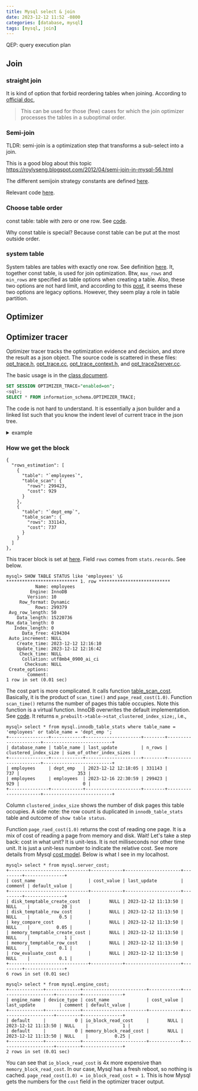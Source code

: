 ```yaml
---
title: Mysql select & join
date: 2023-12-12 11:52 -0800
categories: [database, mysql]
tags: [mysql, join]
---
```


QEP: query execution plan

## Join

### straight join

It is kind of option that forbid reordering tables when joining. According to
[official doc](https://dev.mysql.com/doc/refman/8.0/en/join.html),

> This can be used for those (few) cases for which the join optimizer processes
> the tables in a suboptimal order.

### Semi-join

TLDR: semi-join is a optimization step that transforms a sub-select into a
join.

This is a good blog about this topic
https://roylyseng.blogspot.com/2012/04/semi-join-in-mysql-56.html

The different semijoin strategy constants are defined
[here](https://github.com/mysql/mysql-server/blob/eb86b4016060d426858cc09873d12492f1be396e/sql/sql_const.h#L212).

Relevant code
[here](https://github.com/mysql/mysql-server/blob/9912892feecfa8f0450bb97b74ebaf37d16e375c/sql/sql_planner.cc#L4183-L4184).

### Choose table order

const table: table with zero or one row. See
[code](https://github.com/mysql/mysql-server/blob/2a57e948ca9b238262161ae854119f60c8fd347e/sql/sql_optimizer.cc#L5629).

Why const table is special? Because const table can be put at the most outside
order.

### system table

System tables are tables with exactly one row. See definition
[here](https://github.com/mysql/mysql-server/blob/83926c7fda58664b649f0731a973ad610985d36e/sql/dd_table_share.cc#L268).
It, together const table, is used for join optimization. Btw, `max_rows` and
`min_rows` are specified as table options when creating a table. Also, these
two options are not hard limit, and according to this
[post](https://bugs.mysql.com/bug.php?id=94651), it seems these two options are
legacy options. However, they seem play a role in table partition.

## Optimizer

## Optimizer tracer

Optimizer tracer tracks the optimization evidence and decision, and store the
result as a json object. The source code is scattered in these files:
[opt_trace.h](https://github.com/mysql/mysql-server/blob/44f859bda9930bf6a26c4fe94e2d8c0212bb26d1/sql/opt_trace.h#L779),
[opt_trace.cc](https://github.com/mysql/mysql-server/blob/44f859bda9930bf6a26c4fe94e2d8c0212bb26d1/sql/opt_trace.cc#L216),
[opt_trace_context.h](https://github.com/mysql/mysql-server/blob/b845ba26c825d8cf124b76c9738e88a9b0251eb0/sql/opt_trace_context.h#L382),
and
[opt_trace2server.cc](https://github.com/mysql/mysql-server/blob/b845ba26c825d8cf124b76c9738e88a9b0251eb0/sql/opt_trace2server.cc#L316).

The basic usage is in the
[class document](https://dev.mysql.com/doc/dev/mysql-server/latest/PAGE_OPT_TRACE.html#INTRODUCTION).

```sql
SET SESSION OPTIMIZER_TRACE="enabled=on";
<sql>;
SELECT * FROM information_schema.OPTIMIZER_TRACE;
```

The code is not hard to understand. It is essentially a json builder and a
linked list such that you know the indent level of current trace in the json
tree.

<details markdown="1">
<summary>example </summary>

```sql
mysql> SELECT * FROM information_schema.OPTIMIZER_TRACE \G
*************************** 1. row ***************************
QUERY: select * from employees join dept_emp on dept_emp.emp_no = employees.emp_no limit 1
TRACE: {
  "steps": [
    {
      "join_preparation": {
        "select#": 1,
        "steps": [
          {
            "expanded_query": "/* select#1 */ select `employees`.`emp_no` AS `emp_no`,`employees`.`birth_date` AS `birth_date`,`employees`.`first_name` AS `first_name`,`employees`.`last_name` AS `last_name`,`employees`.`gender` AS `gender`,`employees`.`hire_date` AS `hire_date`,`dept_emp`.`emp_no` AS `emp_no`,`dept_emp`.`dept_no` AS `dept_no`,`dept_emp`.`from_date` AS `from_date`,`dept_emp`.`to_date` AS `to_date` from (`employees` join `dept_emp` on((`dept_emp`.`emp_no` = `employees`.`emp_no`))) limit 1"
          },
          {
            "transformations_to_nested_joins": {
              "transformations": [
                "JOIN_condition_to_WHERE",
                "parenthesis_removal"
              ],
              "expanded_query": "/* select#1 */ select `employees`.`emp_no` AS `emp_no`,`employees`.`birth_date` AS `birth_date`,`employees`.`first_name` AS `first_name`,`employees`.`last_name` AS `last_name`,`employees`.`gender` AS `gender`,`employees`.`hire_date` AS `hire_date`,`dept_emp`.`emp_no` AS `emp_no`,`dept_emp`.`dept_no` AS `dept_no`,`dept_emp`.`from_date` AS `from_date`,`dept_emp`.`to_date` AS `to_date` from `employees` join `dept_emp` where (`dept_emp`.`emp_no` = `employees`.`emp_no`) limit 1"
            }
          }
        ]
      }
    },
    {
      "join_optimization": {
        "select#": 1,
        "steps": [
          {
            "condition_processing": {
              "condition": "WHERE",
              "original_condition": "(`dept_emp`.`emp_no` = `employees`.`emp_no`)",
              "steps": [
                {
                  "transformation": "equality_propagation",
                  "resulting_condition": "multiple equal(`dept_emp`.`emp_no`, `employees`.`emp_no`)"
                },
                {
                  "transformation": "constant_propagation",
                  "resulting_condition": "multiple equal(`dept_emp`.`emp_no`, `employees`.`emp_no`)"
                },
                {
                  "transformation": "trivial_condition_removal",
                  "resulting_condition": "multiple equal(`dept_emp`.`emp_no`, `employees`.`emp_no`)"
                }
              ]
            }
          },
          {
            "substitute_generated_columns": {
            }
          },
          {
            "table_dependencies": [
              {
                "table": "`employees`",
                "row_may_be_null": false,
                "map_bit": 0,
                "depends_on_map_bits": [
                ]
              },
              {
                "table": "`dept_emp`",
                "row_may_be_null": false,
                "map_bit": 1,
                "depends_on_map_bits": [
                ]
              }
            ]
          },
          {
            "ref_optimizer_key_uses": [
              {
                "table": "`employees`",
                "field": "emp_no",
                "equals": "`dept_emp`.`emp_no`",
                "null_rejecting": true
              },
              {
                "table": "`dept_emp`",
                "field": "emp_no",
                "equals": "`employees`.`emp_no`",
                "null_rejecting": true
              }
            ]
          },
          {
            "rows_estimation": [
              {
                "table": "`employees`",
                "table_scan": {
                  "rows": 299423,
                  "cost": 929
                }
              },
              {
                "table": "`dept_emp`",
                "table_scan": {
                  "rows": 331143,
                  "cost": 737
                }
              }
            ]
          },
          {
            "considered_execution_plans": [
              {
                "plan_prefix": [
                ],
                "table": "`employees`",
                "best_access_path": {
                  "considered_access_paths": [
                    {
                      "access_type": "ref",
                      "index": "PRIMARY",
                      "usable": false,
                      "chosen": false
                    },
                    {
                      "rows_to_scan": 299423,
                      "filtering_effect": [
                      ],
                      "final_filtering_effect": 1,
                      "access_type": "scan",
                      "resulting_rows": 299423,
                      "cost": 30871.3,
                      "chosen": true
                    }
                  ]
                },
                "condition_filtering_pct": 100,
                "rows_for_plan": 299423,
                "cost_for_plan": 30871.3,
                "rest_of_plan": [
                  {
                    "plan_prefix": [
                      "`employees`"
                    ],
                    "table": "`dept_emp`",
                    "best_access_path": {
                      "considered_access_paths": [
                        {
                          "access_type": "ref",
                          "index": "PRIMARY",
                          "rows": 1.10555,
                          "cost": 332526,
                          "chosen": true
                        },
                        {
                          "rows_to_scan": 331143,
                          "filtering_effect": [
                          ],
                          "final_filtering_effect": 1,
                          "access_type": "scan",
                          "using_join_cache": true,
                          "buffers_needed": 152,
                          "resulting_rows": 331143,
                          "cost": 9.9153e+09,
                          "chosen": false
                        }
                      ]
                    },
                    "condition_filtering_pct": 100,
                    "rows_for_plan": 331028,
                    "cost_for_plan": 363397,
                    "chosen": true
                  }
                ]
              },
              {
                "plan_prefix": [
                ],
                "table": "`dept_emp`",
                "best_access_path": {
                  "considered_access_paths": [
                    {
                      "access_type": "ref",
                      "index": "PRIMARY",
                      "usable": false,
                      "chosen": false
                    },
                    {
                      "rows_to_scan": 331143,
                      "filtering_effect": [
                      ],
                      "final_filtering_effect": 1,
                      "access_type": "scan",
                      "resulting_rows": 331143,
                      "cost": 33851.3,
                      "chosen": true
                    }
                  ]
                },
                "condition_filtering_pct": 100,
                "rows_for_plan": 331143,
                "cost_for_plan": 33851.3,
                "rest_of_plan": [
                  {
                    "plan_prefix": [
                      "`dept_emp`"
                    ],
                    "table": "`employees`",
                    "best_access_path": {
                      "considered_access_paths": [
                        {
                          "access_type": "eq_ref",
                          "index": "PRIMARY",
                          "rows": 1,
                          "cost": 364257,
                          "chosen": true,
                          "cause": "clustered_pk_chosen_by_heuristics"
                        },
                        {
                          "rows_to_scan": 299423,
                          "filtering_effect": [
                          ],
                          "final_filtering_effect": 1,
                          "access_type": "scan",
                          "using_join_cache": true,
                          "buffers_needed": 33,
                          "resulting_rows": 299423,
                          "cost": 9.91521e+09,
                          "chosen": false
                        }
                      ]
                    },
                    "condition_filtering_pct": 100,
                    "rows_for_plan": 331143,
                    "cost_for_plan": 398109,
                    "pruned_by_cost": true
                  }
                ]
              }
            ]
          },
          {
            "attaching_conditions_to_tables": {
              "original_condition": "(`dept_emp`.`emp_no` = `employees`.`emp_no`)",
              "attached_conditions_computation": [
              ],
              "attached_conditions_summary": [
                {
                  "table": "`employees`",
                  "attached": null
                },
                {
                  "table": "`dept_emp`",
                  "attached": "(`dept_emp`.`emp_no` = `employees`.`emp_no`)"
                }
              ]
            }
          },
          {
            "finalizing_table_conditions": [
              {
                "table": "`dept_emp`",
                "original_table_condition": "(`dept_emp`.`emp_no` = `employees`.`emp_no`)",
                "final_table_condition   ": null
              }
            ]
          },
          {
            "refine_plan": [
              {
                "table": "`employees`"
              },
              {
                "table": "`dept_emp`"
              }
            ]
          }
        ]
      }
    },
    {
      "join_execution": {
        "select#": 1,
        "steps": [
        ]
      }
    }
  ]
}
```

</details>

### How we get the block

```
{
  "rows_estimation": [
    {
      "table": "`employees`",
      "table_scan": {
        "rows": 299423,
        "cost": 929
      }
    },
    {
      "table": "`dept_emp`",
      "table_scan": {
        "rows": 331143,
        "cost": 737
      }
    }
  ]
},

```

This tracer block is set at
[here](https://github.com/mysql/mysql-server/blob/2a57e948ca9b238262161ae854119f60c8fd347e/sql/sql_optimizer.cc#L5987).
Field `rows` comes from `stats.records`. See below.

```
mysql> SHOW TABLE STATUS like 'employees' \G
*************************** 1. row ***************************
           Name: employees
         Engine: InnoDB
        Version: 10
     Row_format: Dynamic
           Rows: 299379
 Avg_row_length: 50
    Data_length: 15220736
Max_data_length: 0
   Index_length: 0
      Data_free: 4194304
 Auto_increment: NULL
    Create_time: 2023-12-12 12:16:10
    Update_time: 2023-12-12 12:16:42
     Check_time: NULL
      Collation: utf8mb4_0900_ai_ci
       Checksum: NULL
 Create_options:
        Comment:
1 row in set (0.01 sec)
```

The cost part is more complicated. It calls function
[table_scan_cost](https://github.com/mysql/mysql-server/blob/83926c7fda58664b649f0731a973ad610985d36e/sql/handler.cc#L6081).
Basically, it is the product of `scan_time()` and `page_read_cost(1.0)`.
Function `scan_time()` returns the number of pages this table occupies. Note
this function is a virtual function. InnoDB overwrites the default
implementation. See
[code](https://github.com/mysql/mysql-server/blob/c12149baae15a972494a594f3eb9de2f9389a30e/storage/innobase/handler/ha_innodb.cc#L17169).
It returns `m_prebuilt->table->stat_clustered_index_size;`, i.e.,

```
mysql> select * from mysql.innodb_table_stats where table_name = 'employees' or table_name = 'dept_emp ';
+---------------+------------+---------------------+--------+----------------------+--------------------------+
| database_name | table_name | last_update         | n_rows | clustered_index_size | sum_of_other_index_sizes |
+---------------+------------+---------------------+--------+----------------------+--------------------------+
| employees     | dept_emp   | 2023-12-12 12:18:05 | 331143 |                  737 |                      353 |
| employees     | employees  | 2023-12-16 22:30:59 | 299423 |                  929 |                        0 |
+---------------+------------+---------------------+--------+----------------------+--------------------------+
```

Column `clustered_index_size` shows the number of disk pages this table
occupies. A side note: the row count is duplicated in `innodb_table_stats`
table and outcome of `show table status`.

Function `page_raed_cost(1.0)` returns the cost of reading one page. It is a
mix of cost of reading a page from memory and disk. Wait! Let's take a step
back: cost in what unit? It is unit-less. It is not milliseconds nor other time
unit. It is just a unit-less number to indicate the relative cost. See more
details from Mysql
[cost model](https://dev.mysql.com/doc/refman/8.0/en/cost-model.html). Below is
what I see in my localhost.

```
mysql> select * from mysql.server_cost;
+------------------------------+------------+---------------------+---------+---------------+
| cost_name                    | cost_value | last_update         | comment | default_value |
+------------------------------+------------+---------------------+---------+---------------+
| disk_temptable_create_cost   |       NULL | 2023-12-12 11:13:50 | NULL    |            20 |
| disk_temptable_row_cost      |       NULL | 2023-12-12 11:13:50 | NULL    |           0.5 |
| key_compare_cost             |       NULL | 2023-12-12 11:13:50 | NULL    |          0.05 |
| memory_temptable_create_cost |       NULL | 2023-12-12 11:13:50 | NULL    |             1 |
| memory_temptable_row_cost    |       NULL | 2023-12-12 11:13:50 | NULL    |           0.1 |
| row_evaluate_cost            |       NULL | 2023-12-12 11:13:50 | NULL    |           0.1 |
+------------------------------+------------+---------------------+---------+---------------+
6 rows in set (0.01 sec)

mysql> select * from mysql.engine_cost;
+-------------+-------------+------------------------+------------+---------------------+---------+---------------+
| engine_name | device_type | cost_name              | cost_value | last_update         | comment | default_value |
+-------------+-------------+------------------------+------------+---------------------+---------+---------------+
| default     |           0 | io_block_read_cost     |       NULL | 2023-12-12 11:13:50 | NULL    |             1 |
| default     |           0 | memory_block_read_cost |       NULL | 2023-12-12 11:13:50 | NULL    |          0.25 |
+-------------+-------------+------------------------+------------+---------------------+---------+---------------+
2 rows in set (0.01 sec)
```

You can see that `io_block_read_cost` is 4x more expensive than
`memory_block_read_cost`. In our case, Mysql has a fresh reboot, so nothing is
cached. `page_read_cost(1.0) = io_block_read_cost = 1`. This is how Mysql gets
the numbers for the `cost` field in the optimizer tracer output.

